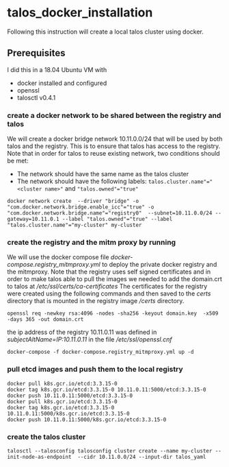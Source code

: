 # talos_docker_installation
Following this instruction will create a local talos cluster using docker. 

## Prerequisites
I did this in a 18.04 Ubuntu VM with 
- docker installed and configured
- openssl
- talosctl v0.4.1


### create a docker network to be shared between the registry and talos
We will create a docker bridge network 10.11.0.0/24 that will be used by both talos and the registry. This is to ensure that talos has access to the registry.
Note that in order for talos to reuse existing network, two conditions should be met:
- The network should have the same name as the talos cluster
- The network should have the following labels: `talos.cluster.name"="<cluster name>"` and `"talos.owned"="true"`


```
docker network create  --driver "bridge" -o "com.docker.network.bridge.enable_icc"="true" -o "com.docker.network.bridge.name"="registry0"  --subnet=10.11.0.0/24 --gateway=10.11.0.1 --label "talos.owned"="true" --label "talos.cluster.name"="my-cluster" my-cluster
```

### create the registry and the mitm proxy by running
We will use the docker compose file *docker-compose.registry_mitmproxy.yml* to deploy the private docker registry and the mitmproxy.
Note that the registry uses self signed certificates and in order to make talos able to pull the images we needed to add the domain.crt to talos at */etc/ssl/certs/ca-certificates*
The certificates for the registry were created using the following commands and then saved to the *certs* directory that is mounted in the registry image */certs* directory.

```
openssl req -newkey rsa:4096 -nodes -sha256 -keyout domain.key  -x509 -days 365 -out domain.crt
```

the ip address of the registry 10.11.0.11 was defined in *subjectAltName=IP:10.11.0.11* in the file */etc/ssl/openssl.cnf*

```
docker-compose -f docker-compose.registry_mitmproxy.yml up -d
```

### pull etcd images and push them to the local registry
```
docker pull k8s.gcr.io/etcd:3.3.15-0
docker tag k8s.gcr.io/etcd:3.3.15-0 10.11.0.11:5000/etcd:3.3.15-0
docker push 10.11.0.11:5000/etcd:3.3.15-0
docker pull k8s.gcr.io/etcd:3.3.15-0
docker tag k8s.gcr.io/etcd:3.3.15-0 10.11.0.11:5000/k8s.gcr.io/etcd:3.3.15-0
docker push 10.11.0.11:5000/k8s.gcr.io/etcd:3.3.15-0
```

### create the talos cluster
```
talosctl --talosconfig talosconfig cluster create --name my-cluster --init-node-as-endpoint  --cidr 10.11.0.0/24 --input-dir talos_yaml
```
